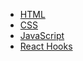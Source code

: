 + [HTML](./021_HTML.md)
+ [CSS](./022_CSS.md)
+ [JavaScript](./023_JavaScript.md)
+ [React Hooks](./024_React.md)